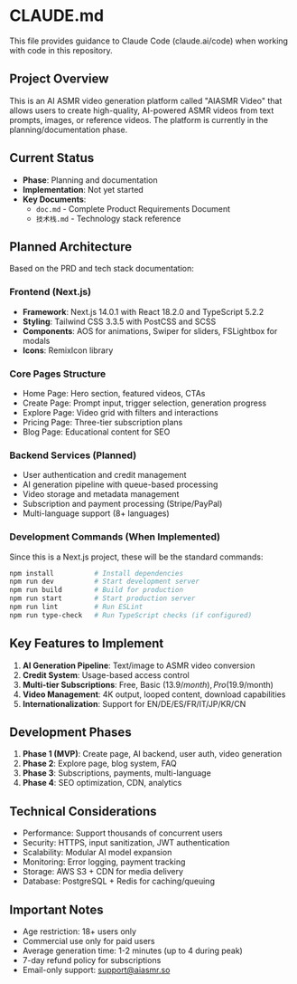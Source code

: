 # CLAUDE.md

This file provides guidance to Claude Code (claude.ai/code) when working with code in this repository.

## Project Overview

This is an AI ASMR video generation platform called "AIASMR Video" that allows users to create high-quality, AI-powered ASMR videos from text prompts, images, or reference videos. The platform is currently in the planning/documentation phase.

## Current Status

- **Phase**: Planning and documentation
- **Implementation**: Not yet started
- **Key Documents**: 
  - `doc.md` - Complete Product Requirements Document
  - `技术栈.md` - Technology stack reference

## Planned Architecture

Based on the PRD and tech stack documentation:

### Frontend (Next.js)
- **Framework**: Next.js 14.0.1 with React 18.2.0 and TypeScript 5.2.2
- **Styling**: Tailwind CSS 3.3.5 with PostCSS and SCSS
- **Components**: AOS for animations, Swiper for sliders, FSLightbox for modals
- **Icons**: RemixIcon library

### Core Pages Structure
- Home Page: Hero section, featured videos, CTAs
- Create Page: Prompt input, trigger selection, generation progress
- Explore Page: Video grid with filters and interactions
- Pricing Page: Three-tier subscription plans
- Blog Page: Educational content for SEO

### Backend Services (Planned)
- User authentication and credit management
- AI generation pipeline with queue-based processing
- Video storage and metadata management
- Subscription and payment processing (Stripe/PayPal)
- Multi-language support (8+ languages)

### Development Commands (When Implemented)

Since this is a Next.js project, these will be the standard commands:
```bash
npm install          # Install dependencies
npm run dev          # Start development server
npm run build        # Build for production
npm run start        # Start production server
npm run lint         # Run ESLint
npm run type-check   # Run TypeScript checks (if configured)
```

## Key Features to Implement

1. **AI Generation Pipeline**: Text/image to ASMR video conversion
2. **Credit System**: Usage-based access control
3. **Multi-tier Subscriptions**: Free, Basic ($13.9/month), Pro ($19.9/month)
4. **Video Management**: 4K output, looped content, download capabilities
5. **Internationalization**: Support for EN/DE/ES/FR/IT/JP/KR/CN

## Development Phases

1. **Phase 1 (MVP)**: Create page, AI backend, user auth, video generation
2. **Phase 2**: Explore page, blog system, FAQ
3. **Phase 3**: Subscriptions, payments, multi-language
4. **Phase 4**: SEO optimization, CDN, analytics

## Technical Considerations

- Performance: Support thousands of concurrent users
- Security: HTTPS, input sanitization, JWT authentication
- Scalability: Modular AI model expansion
- Monitoring: Error logging, payment tracking
- Storage: AWS S3 + CDN for media delivery
- Database: PostgreSQL + Redis for caching/queuing

## Important Notes

- Age restriction: 18+ users only
- Commercial use only for paid users
- Average generation time: 1-2 minutes (up to 4 during peak)
- 7-day refund policy for subscriptions
- Email-only support: support@aiasmr.so